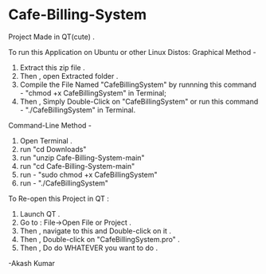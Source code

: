 # Cafe-Billing-System
Project Made in QT(cute)  .

To run this Application on Ubuntu or other Linux Distos:
Graphical Method -
  1. Extract this zip file .
  2. Then , open Extracted folder . 
  3. Compile the File Named "CafeBillingSystem" by runnning this command -  "chmod +x CafeBillingSystem" in Terminal;
  4. Then , Simply Double-Click on "CafeBillingSystem" or run this command -  "./CafeBillingSystem" in Terminal.

Command-Line Method -
  1. Open Terminal . 
  2. run "cd Downloads"
  3. run "unzip Cafe-Billing-System-main"
  4. run "cd Cafe-Billing-System-main"
  5. run - "sudo chmod +x CafeBillingSystem"
  6. run - "./CafeBillingSystem"

To Re-open this Project in QT :
1. Launch QT . 
2. Go to : File->Open File or Project . 
3. Then , navigate to this and Double-click on it .
4. Then , Double-click on "CafeBillingSystem.pro" . 
5. Then , Do do WHATEVER you want to do . 

-Akash Kumar
